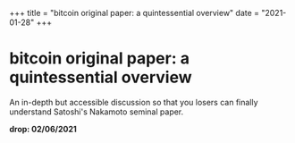 +++
title = "bitcoin original paper: a quintessential overview"
date = "2021-01-28"
+++



# bitcoin original paper: a quintessential overview

An in-depth but accessible discussion so that you losers can finally understand Satoshi's Nakamoto seminal paper.

**drop: 02/06/2021**